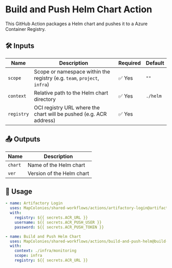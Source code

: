 # Build and Push Helm Chart Action

This GitHub Action packages a Helm chart and pushes it to a Azure Container Registry.

## 🛠 Inputs

| Name         | Description                                                                                   | Required | Default                |
|--------------|-----------------------------------------------------------------------------------------------|----------|------------------------|
| `scope`      | Scope or namespace within the registry (e.g. `team`, `project`, `infra`)                      | ✅ Yes   | `""`                   |
| `context`    | Relative path to the Helm chart directory                                                     | ✅ Yes   | `./helm`               |
| `registry`   | OCI registry URL where the chart will be pushed (e.g. ACR address)                            | ✅ Yes   |                       |


## 📤 Outputs

| Name    | Description                      |
|---------|----------------------------------|
| `chart` | Name of the Helm chart           |
| `ver`   | Version of the Helm chart        |

## 🚀 Usage

```yaml
- name: Artifactory Login
  uses: MapColonies/shared-workflows/actions/artifactory-login@artifactory-login-v1
  with:
    registry: ${{ secrets.ACR_URL }}
    username: ${{ secrets.ACR_PUSH_USER }}
    password: ${{ secrets.ACR_PUSH_TOKEN }}

- name: Build and Push Helm Chart
  uses: MapColonies/shared-workflows/actions/build-and-push-helm@build-and-push-helm-v1
  with:
    context: ./infra/monitoring
    scope: infra
    registry: ${{ secrets.ACR_URL }}
```
